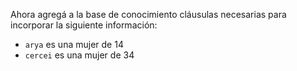 Ahora agregá a la base de conocimiento cláusulas necesarias para incorporar la siguiente información:

* `arya` es una mujer de 14
* `cercei` es una mujer de 34

